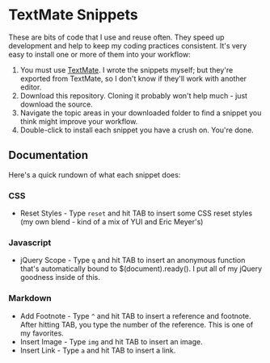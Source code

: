 # TextMate Snippets
These are bits of code that I use and reuse often. They speed up development and help to keep my coding practices consistent. It's very easy to install one or more of them into your workflow:

1. You must use [TextMate](http://macromates.com). I wrote the snippets myself; but they're exported from TextMate, so I don't know if they'll work with another editor.
2. Download this repository. Cloning it probably won't help much - just download the source.
3. Navigate the topic areas in your downloaded folder to find a snippet you think might improve your workflow.
4. Double-click to install each snippet you have a crush on. You're done.

## Documentation
Here's a quick rundown of what each snippet does:

### CSS
- Reset Styles - Type `reset` and hit TAB to insert some CSS reset styles (my own blend - kind of a mix of YUI and Eric Meyer's)

### Javascript
- jQuery Scope - Type `q` and hit TAB to insert an anonymous function that's automatically bound to $(document).ready(). I put all of my jQuery goodness inside of this.

### Markdown
- Add Footnote - Type `^` and hit TAB to insert a reference and footnote. After hitting TAB, you type the number of the reference. This is one of my favorites.
- Insert Image - Type `img` and hit TAB to insert an image.
- Insert Link - Type `a` and hit TAB to insert a link.